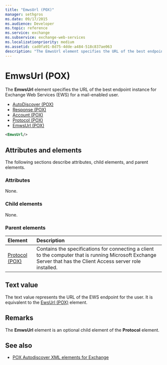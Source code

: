 ```yaml
---
title: "EmwsUrl (POX)"
manager: sethgros
ms.date: 09/17/2015
ms.audience: Developer
ms.topic: reference
ms.service: exchange
ms.subservice: exchange-web-services
ms.localizationpriority: medium
ms.assetid: cad0fa91-8d75-4dde-a484-518c837ae063
description: "The EmwsUrl element specifies the URL of the best endpoint instance for Exchange Web Services (EWS) for a mail-enabled user."
---
```


# EmwsUrl (POX)

The **EmwsUrl** element specifies the URL of the best endpoint instance for Exchange Web Services (EWS) for a mail-enabled user. 
  
- [AutoDiscover (POX)](autodiscover-pox.md) 
- [Response (POX)](response-pox.md) 
- [Account (POX)](account-pox.md) 
- [Protocol (POX)](protocol-pox.md) 
- [EmwsUrl (POX)](emwsurl-pox.md)
  
```XML
<EmwsUrl/>
```

## Attributes and elements

The following sections describe attributes, child elements, and parent elements.
  
### Attributes

None.
  
### Child elements

None.
  
### Parent elements

|**Element**|**Description**|
|:-----|:-----|
|[Protocol (POX)](protocol-pox.md) <br/> |Contains the specifications for connecting a client to the computer that is running Microsoft Exchange Server that has the Client Access server role installed.  <br/> |
   
## Text value

The text value represents the URL of the EWS endpoint for the user. It is equivalent to the [EwsUrl (POX)](ewsurl-pox.md) element. 
  
## Remarks

The **EmwsUrl** element is an optional child element of the **Protocol** element. 
  
## See also

- [POX Autodiscover XML elements for Exchange](pox-autodiscover-xml-elements-for-exchange.md)


